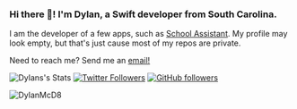 ### Hi there 👋! I'm Dylan, a Swift developer from South Carolina.

I am the developer of a few apps, such as [School Assistant](sunapps.org/sa). My profile may look empty, but that's just cause most of my repos are private.

Need to reach me? Send me an [email!](mailto:sunapps@dlmconsulting.org)



![Dylans's Stats](https://github-readme-stats.vercel.app/api?username=DylanMcD8&show_icons=true&count_private=true&theme=dark)
[![Twitter Followers](https://img.shields.io/twitter/follow/DylanMcD8?label=Followers&style=social)](https://twitter.com/DylanMcD8) 
[![GitHub followers](https://img.shields.io/github/followers/DylanMcD8?label=Followers&style=social)](https://github.com/DylanMcD8/)
<p align="left"> <img src="https://komarev.com/ghpvc/?username=DylanMcD8" alt="DylanMcD8" /> </p>
